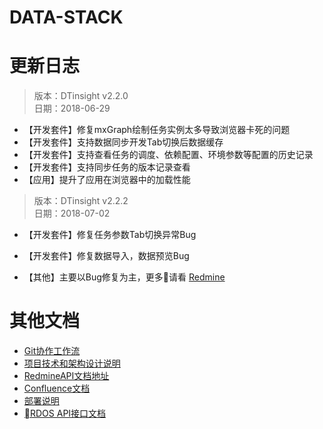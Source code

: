 # DATA-STACK 

# 更新日志
 > 版本：DTinsight v2.2.0 <br>
 > 日期：2018-06-29

- 【开发套件】修复mxGraph绘制任务实例太多导致浏览器卡死的问题
- 【开发套件】支持数据同步开发Tab切换后数据缓存
- 【开发套件】支持查看任务的调度、依赖配置、环境参数等配置的历史记录
- 【开发套件】支持同步任务的版本记录查看
- 【应用】提升了应用在浏览器中的加载性能


 > 版本：DTinsight v2.2.2 <br>
 > 日期：2018-07-02

- 【开发套件】修复任务参数Tab切换异常Bug
- 【开发套件】修复数据导入，数据预览Bug


- 【其他】主要以Bug修复为主，更多请看 [Redmine](http://redmine.prod.dtstack.cn/projects/dtinsihgt-v2-2-0/issues)

# 其他文档
- [Git协作工作流](http://git.dtstack.cn/ziv/data-stack-web/wikis/gitflow)
- [项目技术和架构设计说明
](http://git.dtstack.cn/ziv/data-stack-web/wikis/Development)
- [RedmineAPI文档地址](http://redmine.prod.dtstack.cn/projects/rdos)
- [Confluence文档](http://confluence.dev.dtstack.cn/display/RDOS/RD-OS)
- [部署说明](http://git.dtstack.cn/ziv/data-stack-web/wikis/deploy)
- [RDOS API接口文档](http://git.dtstack.cn/dtstack/rdos-docs)


